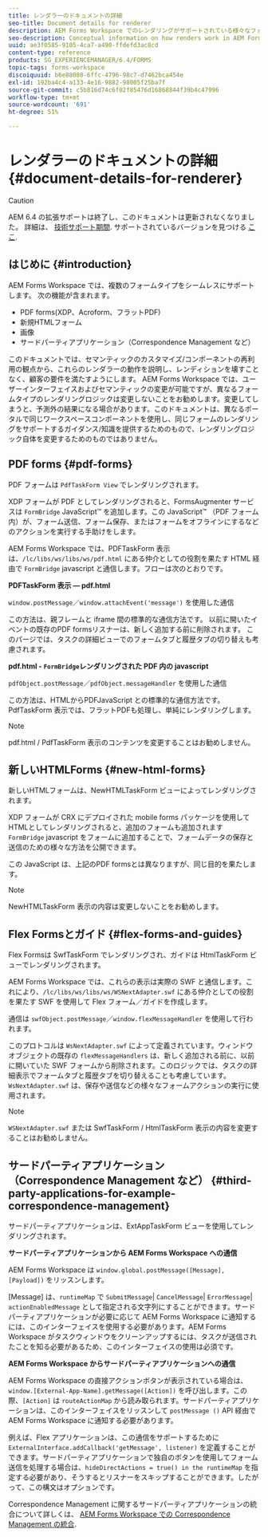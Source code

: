 ```yaml
---
title: レンダラーのドキュメントの詳細
seo-title: Document details for renderer
description: AEM Forms Workspace でのレンダリングがサポートされている様々なフォームやファイルタイプをレンダリングする方法に関する概念情報です。
seo-description: Conceptual information on how renders work in AEM Forms workspace to render the various supported form and file types.
uuid: ae3f0585-9105-4ca7-a490-ffdefd3ac8cd
content-type: reference
products: SG_EXPERIENCEMANAGER/6.4/FORMS
topic-tags: forms-workspace
discoiquuid: b6e88080-6ffc-4796-98c7-d7462bca454e
exl-id: 192ba4c4-a133-4e16-9882-98005f25ba7f
source-git-commit: c5b816d74c6f02f85476d16868844f39b4c47996
workflow-type: tm+mt
source-wordcount: '691'
ht-degree: 51%

---
```


# レンダラーのドキュメントの詳細 {#document-details-for-renderer}

>[!CAUTION]
>
>AEM 6.4 の拡張サポートは終了し、このドキュメントは更新されなくなりました。 詳細は、 [技術サポート期間](https://helpx.adobe.com/jp/support/programs/eol-matrix.html). サポートされているバージョンを見つける [ここ](https://experienceleague.adobe.com/docs/?lang=ja).

## はじめに {#introduction}

AEM Forms Workspace では、複数のフォームタイプをシームレスにサポートします。 次の機能が含まれます。

* PDF forms(XDP、Acroform、フラットPDF)
* 新規HTMLフォーム
* 画像
* サードパーティアプリケーション（Correspondence Management など）

このドキュメントでは、セマンティックのカスタマイズ/コンポーネントの再利用の観点から、これらのレンダラーの動作を説明し、レンディションを壊すことなく、顧客の要件を満たすようにします。 AEM Forms Workspace では、ユーザーインターフェイスおよびセマンティックの変更が可能ですが、異なるフォームタイプのレンダリングロジックは変更しないことをお勧めします。変更してしまうと、予測外の結果になる場合があります。このドキュメントは、異なるポータルで同じワークスペースコンポーネントを使用し、同じフォームのレンダリングをサポートするガイダンス/知識を提供するためのもので、レンダリングロジック自体を変更するためのものではありません。

## PDF forms {#pdf-forms}

PDF フォームは `PdfTaskForm View` でレンダリングされます。

XDP フォームが PDF としてレンダリングされると、FormsAugmenter サービスは `FormBridge` JavaScript™ を追加します。この JavaScript™ （PDF フォーム内）が、フォーム送信、フォーム保存、またはフォームをオフラインにするなどのアクションを実行する手助けをします。

AEM Forms Workspace では、PDFTaskForm 表示は、`/lc/libs/ws/libs/ws/pdf.html` にある仲介としての役割を果たす HTML 経由で `FormBridge` javascript と通信します。フローは次のとおりです。

**PDFTaskForm 表示 — pdf.html**

`window.postMessage`／`window.attachEvent('message')` を使用した通信

この方法は、親フレームと iframe 間の標準的な通信方法です。 以前に開いたイベントの既存のPDF formsリスナーは、新しく追加する前に削除されます。 このパージでは、タスクの詳細ビューでのフォームタブと履歴タブの切り替えも考慮されます。

**pdf.html - `FormBridge`レンダリングされた PDF 内の javascript**

`pdfObject.postMessage`／`pdfObject.messageHandler` を使用した通信

この方法は、HTMLからPDFJavaScript との標準的な通信方法です。 PdfTaskForm 表示では、フラットPDFも処理し、単純にレンダリングします。

>[!NOTE]
>
>pdf.html / PdfTaskForm 表示のコンテンツを変更することはお勧めしません。

## 新しいHTMLForms {#new-html-forms}

新しいHTMLフォームは、NewHTMLTaskForm ビューによってレンダリングされます。

XDP フォームが CRX にデプロイされた mobile forms パッケージを使用してHTMLとしてレンダリングされると、追加のフォームも追加されます `FormBridge` javascript をフォームに追加することで、フォームデータの保存と送信のための様々な方法を公開できます。

この JavaScript は、上記のPDF formsとは異なりますが、同じ目的を果たします。

>[!NOTE]
>
>NewHTMLTaskForm 表示の内容は変更しないことをお勧めします。

## Flex Formsとガイド {#flex-forms-and-guides}

Flex Formsは SwfTaskForm でレンダリングされ、ガイドは HtmlTaskForm ビューでレンダリングされます。

AEM Forms Workspace では、これらの表示は実際の SWF と通信します。これにより、`/lc/libs/ws/libs/ws/WSNextAdapter.swf` にある仲介としての役割を果たす SWF を使用して Flex フォーム／ガイドを作成します。

通信は `swfObject.postMessage`／`window.flexMessageHandler` を使用して行われます。

このプロトコルは `WsNextAdapter.swf` によって定義されています。ウィンドウオブジェクトの既存の `flexMessageHandlers` は、新しく追加される前に、以前に開いていた SWF フォームから削除されます。このロジックでは、タスクの詳細表示でフォームタブと履歴タブを切り替えることも考慮しています。`WsNextAdapter.swf` は、保存や送信などの様々なフォームアクションの実行に使用されます。

>[!NOTE]
>
>`WSNextAdapter.swf` または SwfTaskForm / HtmlTaskForm 表示の内容を変更することはお勧めしません。

## サードパーティアプリケーション（Correspondence Management など） {#third-party-applications-for-example-correspondence-management}

サードパーティアプリケーションは、ExtAppTaskForm ビューを使用してレンダリングされます。

**サードパーティアプリケーションから AEM Forms Workspace への通信**

AEM Forms Workspace は `window.global.postMessage([Message],[Payload])` をリッスンします。

[Message] は、`runtimeMap` で `SubmitMessage`| `CancelMessage`| `ErrorMessage`| `actionEnabledMessage` として指定される文字列にすることができます。サードパーティアプリケーションが必要に応じて AEM Forms Workspace に通知するには、このインターフェイスを使用する必要があります。AEM Forms Workspace がタスクウィンドウをクリーンアップするには、タスクが送信されたことを知る必要があるため、このインターフェイスの使用は必須です。

**AEM Forms Workspace からサードパーティアプリケーションへの通信**

AEM Forms Workspace の直接アクションボタンが表示されている場合は、`window.[External-App-Name].getMessage([Action])` を呼び出します。この際、`[Action]` は `routeActionMap` から読み取られます。サードパーティアプリケーションは、このインターフェイスをリッスンして `postMessage ()` API 経由で AEM Forms Workspace に通知する必要があります。

例えば、Flex アプリケーションは、この通信をサポートするために `ExternalInterface.addCallback('getMessage', listener)` を定義することができます。サードパーティアプリケーションで独自のボタンを使用してフォーム送信を処理する場合は、`hideDirectActions = true() in the runtimeMap` を指定する必要があり、そうするとリスナーをスキップすることができます。したがって、この構文はオプションです。

Correspondence Management に関するサードパーティアプリケーションの統合について詳しくは、 [AEM Forms Workspace での Correspondence Management の統合](/help/forms/using/integrating-correspondence-management-html-workspace.md).
